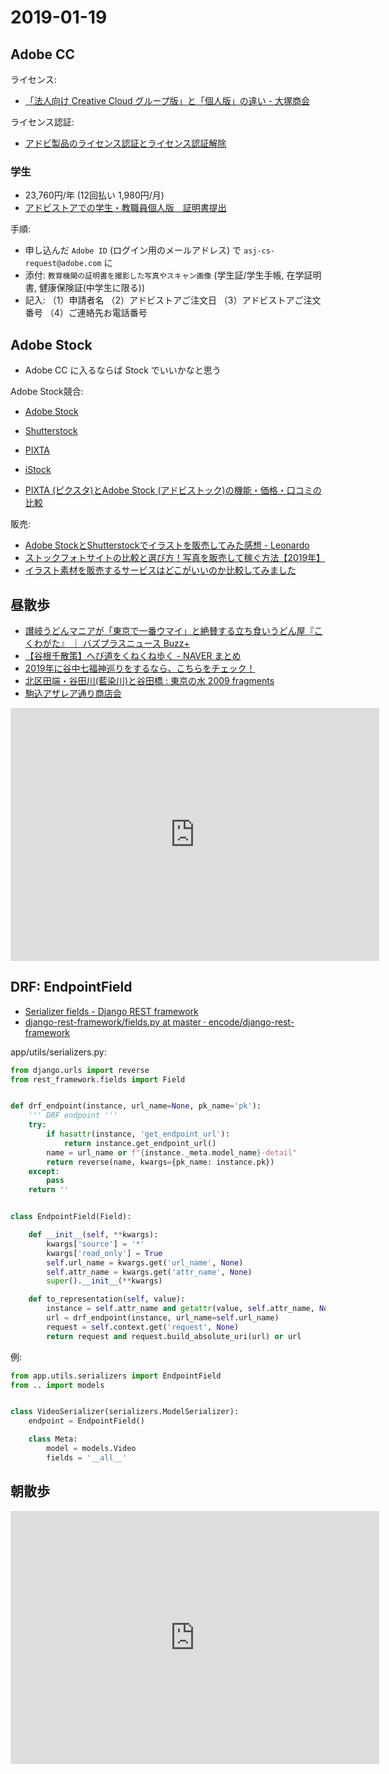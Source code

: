 # 2019-01-19

## Adobe CC

ライセンス:

- [「法人向け Creative Cloud グループ版」と「個人版」の違い - 大塚商会](https://www.otsuka-shokai.co.jp/products/adobe/lineup/creative-cloud/group/)

ライセンス認証:

- [アドビ製品のライセンス認証とライセンス認証解除](https://helpx.adobe.com/jp/download-install/kb/activate-deactivate-products.html)

### 学生

- 23,760円/年  (12回払い 1,980円/月)
- [アドビストアでの学生・教職員個人版　証明書提出](https://helpx.adobe.com/jp/x-productkb/policy-pricing/5877.html)

手順:

- 申し込んだ `Adobe ID` (ログイン用のメールアドレス) で `asj-cs-request@adobe.com` に
- 添付: `教育機関の証明書を撮影した写真やスキャン画像` (学生証/学生手帳, 在学証明書, 健康保険証(中学生に限る))
- 記入: （1）申請者名 （2）アドビストアご注文日 （3）アドビストアご注文番号 （4）ご連絡先お電話番号

## Adobe Stock

- Adobe CC に入るならば Stock でいいかなと思う

Adobe Stock競合:

- [Adobe Stock](https://stock.adobe.com/jp/)
- [Shutterstock](https://www.shutterstock.com/ja/)
- [PIXTA](https://pixta.jp/)
- [iStock](https://www.istockphoto.com/jp)

- [PIXTA (ピクスタ)とAdobe Stock (アドビストック)の機能・価格・口コミの比較](https://boxil.jp/comparison/793-vs-801/)

販売:

- [Adobe StockとShutterstockでイラストを販売してみた感想 - Leonardo](https://leonasuzuki.com/adobe-stock-shutterstock/)
- [ストックフォトサイトの比較と選び方！写真を販売して稼ぐ方法【2019年】](http://blog.500mails.com/comparison-of-stock-photo-sites/)
- [イラスト素材を販売するサービスはどこがいいのか比較してみました](https://note.mu/abhachi/n/n570ffb90b223)


## 昼散歩

- [讃岐うどんマニアが「東京で一番ウマイ」と絶賛する立ち食いうどん屋『こくわがた』 ｜ バズプラスニュース Buzz+](http://buzz-plus.com/article/2015/01/30/kokuwagata/)
- [【谷根千散策】へび道をくねくね歩く - NAVER まとめ](https://matome.naver.jp/odai/2141494502259808101)
- [2019年に谷中七福神巡りをするなら、こちらをチェック！](https://iwalkedblog.com/?p=1520)
- [北区田端・谷田川(藍染川)と谷田橋 : 東京の水 2009 fragments](https://tokyoriver.exblog.jp/13138894/)
- [駒込アザレア通り商店会](http://azalea-street.com/)

<iframe height='405' width='590' frameborder='0' allowtransparency='true' scrolling='no' src='https://www.strava.com/activities/2088065204/embed/00a9b3896ab5a8156342ad813fb2f6fe3536402b'></iframe>

## DRF: EndpointField

- [Serializer fields - Django REST framework](https://www.django-rest-framework.org/api-guide/fields/)
- [django-rest-framework/fields.py at master · encode/django-rest-framework](https://github.com/encode/django-rest-framework/blob/master/rest_framework/fields.py#L309)

app/utils/serializers.py:

~~~py
from django.urls import reverse
from rest_framework.fields import Field


def drf_endpoint(instance, url_name=None, pk_name='pk'):
    ''' DRF endpoint '''
    try:
        if hasattr(instance, 'get_endpoint_url'):
            return instance.get_endpoint_url()
        name = url_name or f"{instance._meta.model_name}-detail"
        return reverse(name, kwargs={pk_name: instance.pk})
    except:
        pass
    return ''


class EndpointField(Field):

    def __init__(self, **kwargs):
        kwargs['source'] = '*'
        kwargs['read_only'] = True
        self.url_name = kwargs.get('url_name', None)
        self.attr_name = kwargs.get('attr_name', None)
        super().__init__(**kwargs) 

    def to_representation(self, value):
        instance = self.attr_name and getattr(value, self.attr_name, None) or value
        url = drf_endpoint(instance, url_name=self.url_name)
        request = self.context.get('request', None)
        return request and request.build_absolute_uri(url) or url
~~~

例:

~~~py
from app.utils.serializers import EndpointField
from .. import models


class VideoSerializer(serializers.ModelSerializer):
    endpoint = EndpointField()

    class Meta:
        model = models.Video
        fields = '__all__'
~~~

## 朝散歩

<iframe height='405' width='590' frameborder='0' allowtransparency='true' scrolling='no' src='https://www.strava.com/activities/2087878613/embed/fa4df1bfbe40af19d92f7b40873bccebaadd12ca'></iframe>